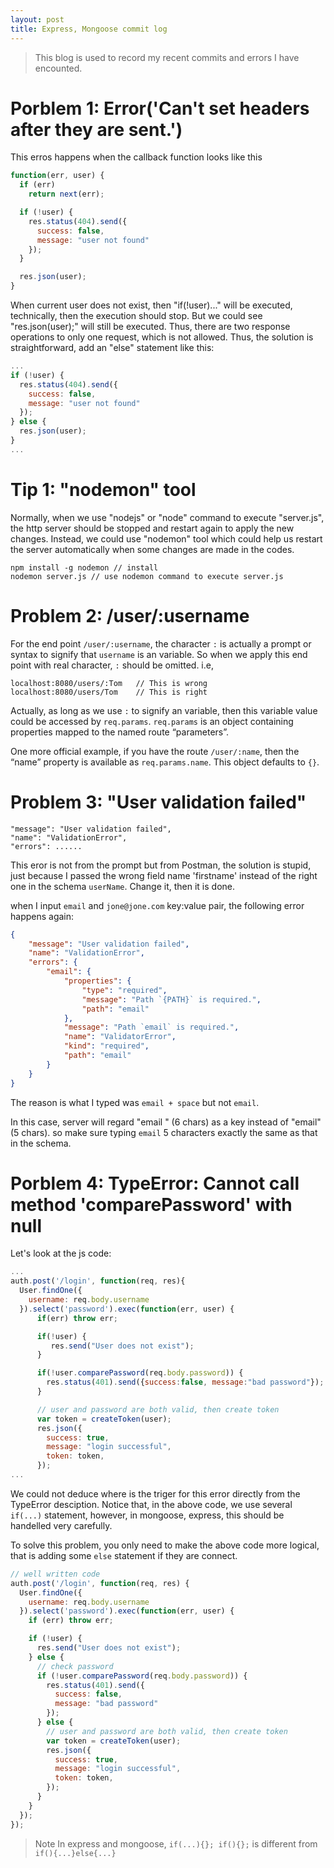 ```yaml
---
layout: post
title: Express, Mongoose commit log
---
```


> This blog is used to record my recent commits and errors I have encounted.

# Porblem 1: Error('Can\'t set headers after they are sent.')

This erros happens when the callback function looks like this

```javascript
function(err, user) {
  if (err)
    return next(err);

  if (!user) {
    res.status(404).send({
      success: false,
      message: "user not found"
    });
  }

  res.json(user);
}
```

When current user does not exist, then "if(!user)..." will be executed, technically, then the execution should stop. But
we could see "res.json(user);" will still be executed. Thus, there are two response operations to only one request, which is not
allowed. Thus, the solution is straightforward, add an "else" statement like this:

```javascript
...
if (!user) {
  res.status(404).send({
    success: false,
    message: "user not found"
  });
} else {
  res.json(user);
}
...
```

# Tip 1: "nodemon" tool

Normally, when we use "nodejs" or "node" command to execute "server.js", the http server should be stopped and restart again to apply the new changes. Instead, we could use "nodemon" tool which could help us restart the server automatically when some changes are made in the codes.  

```
npm install -g nodemon // install
nodemon server.js // use nodemon command to execute server.js
```

# Problem 2: /user/:username

For the end point `/user/:username`, the character `:` is actually a prompt or syntax to signify that `username` is an variable. So when we apply this end point with real character, `:` should be omitted. i.e,

```
localhost:8080/users/:Tom   // This is wrong
localhost:8080/users/Tom    // This is right
```

Actually, as long as we use `:` to signify an variable, then this variable value could be accessed by `req.params`. `req.params` is an object containing properties mapped to the named route “parameters”.

One more official example, if you have the route `/user/:name`, then the “name” property is available as `req.params.name`. This object defaults to `{}`.

# Problem 3: "User validation failed"

```
"message": "User validation failed",
"name": "ValidationError",
"errors": ......
```

This eror is not from the prompt but from Postman, the solution is stupid, just because I passed the wrong field name 'firstname' instead of the right one in the schema `userName`. Change it, then it is done.

when I input `email` and `jone@jone.com` key:value pair, the following error happens again:

```JSON
{
    "message": "User validation failed",
    "name": "ValidationError",
    "errors": {
        "email": {
            "properties": {
                "type": "required",
                "message": "Path `{PATH}` is required.",
                "path": "email"
            },
            "message": "Path `email` is required.",
            "name": "ValidatorError",
            "kind": "required",
            "path": "email"
        }
    }
}
```

The reason is what I typed was `email + space` but not `email`.

In this case, server will regard "email " (6 chars) as a key instead of "email" (5 chars). so make sure typing `email` 5 characters exactly the same as that in the schema.  

# Porblem 4: TypeError: Cannot call method 'comparePassword' with null

Let's look at the js code:

```javascript
...
auth.post('/login', function(req, res){
  User.findOne({
    username: req.body.username
  }).select('password').exec(function(err, user) {
      if(err) throw err;

      if(!user) {
         res.send("User does not exist");
      }

      if(!user.comparePassword(req.body.password)) {
        res.status(401).send({success:false, message:"bad password"});
      }

      // user and password are both valid, then create token
      var token = createToken(user);
      res.json({
        success: true,
        message: "login successful",
        token: token,
      });
...
```
We could not deduce where is the triger for this error directly from the TypeError desciption.
Notice that, in the above code, we use several `if(...)` statement, however, in mongoose, express, this
should be handelled very carefully.

To solve this problem, you only need to make the above code more logical, that is adding some `else` statement if they are connect.

```javascript
// well written code
auth.post('/login', function(req, res) {
  User.findOne({
    username: req.body.username
  }).select('password').exec(function(err, user) {
    if (err) throw err;

    if (!user) {
      res.send("User does not exist");
    } else {
      // check password
      if (!user.comparePassword(req.body.password)) {
        res.status(401).send({
          success: false,
          message: "bad password"
        });
      } else {
        // user and password are both valid, then create token
        var token = createToken(user);
        res.json({
          success: true,
          message: "login successful",
          token: token,
        });
      }
    }
  });
});
```
> Note
> In express and mongoose, `if(...){}; if(){};` is different from `if(){...}else{...}`
